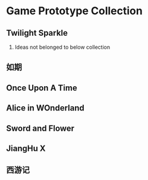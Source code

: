 # Game Prototype Collection

## Twilight Sparkle

1.  Ideas not belonged to below collection

## 如期

## Once Upon A Time

## Alice in WOnderland

## Sword and Flower

## JiangHu X

## 西游记


